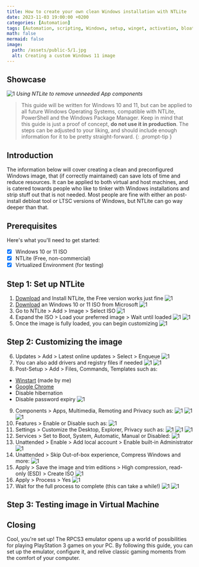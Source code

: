 ```yaml
---
title: How to create your own clean Windows installation with NTLite 
date: 2023-11-03 19:00:00 +0200
categories: [Automation]
tags: [Automation, scripting, Windows, setup, winget, activation, bloatware, debloat, Microsoft, GitHub, NTLite]
math: false
mermaid: false
image:
  path: /assets/public-5/1.jpg
  alt: Creating a custom Windows 11 image
---
```


## Showcase
![1](/assets/public-5/2.png)
_Using NTLite to remove unneeded App components_

> This guide will be written for Windows 10 and 11, but can be applied to all future Windows Operating Systems, compatible with NTLite, PowerShell and the Windows Package Manager. Keep in mind that this guide is just a proof of concept, **do not use it in production**. The steps can be adjusted to your liking, and should include enough information for it to be pretty straight-forward. 
{: .prompt-tip }

## Introduction
The information below will cover creating a clean and preconfigured Windows image, that (if correctly maintained) can save lots of time and reduce resources. It can be applied to both virtual and host machines, and is catered towards people who like to tinker with Windows installations and strip stuff out that is not needed. Most people are fine with either an post-install debloat tool or LTSC versions of Windows, but NTLite can go way deeper than that. 

## Prerequisites
Here's what you'll need to get started:
- [x] Windows 10 or 11 ISO
- [x] NTLite (Free, non-commercial)
- [x] Virtualized Environment (for testing)

## Step 1: Set up NTLite
1. [Download](https://www.ntlite.com/download/) and Install NTLite, the Free version works just fine
![1](/assets/public-5/3.png)
2. [Download](https://www.microsoft.com/software-download) an Windows 10 or 11 ISO from Microsoft
![1](/assets/public-5/4.png)
3. Go to NTLite > Add > Image > Select ISO
![1](/assets/public-5/5.png)
4. Expand the ISO > Load your preferred image > Wait until loaded
![1](/assets/public-5/6.png)
![1](/assets/public-5/7.png)
5. Once the image is fully loaded, you can begin customizing
![1](/assets/public-5/8.png)

## Step 2: Customizing the image
6. Updates > Add > Latest online updates > Select > Enqueue
![1](/assets/public-5/9.png)
7. You can also add drivers and registry files if needed
![1](/assets/public-5/11.png)
![1](/assets/public-5/12.png)
8. Post-Setup > Add > Files, Commands, Templates such as:
- [Winstart](https://github.com/jeroen66124/Winstart/blob/main/winstart.ps1) (made by me)
- [Google Chrome](https://chromeenterprise.google/browser/download/#windows-tab)
- Disable hibernation
- Disable password expiry
![1](/assets/public-5/10.png)
9. Components > Apps, Multimedia, Remoting and Privacy such as:
![1](/assets/public-5/13.png)
![1](/assets/public-5/14.png)
![1](/assets/public-5/15.png)
10. Features > Enable or Disable such as:
![1](/assets/public-5/16.png)
11. Settings > Customize the Desktop, Explorer, Privacy such as:
![1](/assets/public-5/17.png)
![1](/assets/public-5/18.png)
![1](/assets/public-5/19.png)
12. Services > Set to Boot, System, Automatic, Manual or Disabled:
![1](/assets/public-5/20.png)
13. Unattended > Enable > Add local account > Enable built-in Administrator
![1](/assets/public-5/21.png)
14. Unattended > Skip Out-of-box experience, Compress Windows and more:
![1](/assets/public-5/22.png)
15. Apply > Save the image and trim editions > High compression, read-only (ESD) > Create ISO
![1](/assets/public-5/23.png)
16. Apply > Process > Yes
![1](/assets/public-5/24.png)
17. Wait for the full process to complete (this can take a while!)
![1](/assets/public-5/25.png)
![1](/assets/public-5/26.png)


## Step 3: Testing image in Virtual Machine


## Closing

Cool, you're set up! The RPCS3 emulator opens up a world of possibilities for playing PlayStation 3 games on your PC. By following this guide, you can set up the emulator, configure it, and relive classic gaming moments from the comfort of your computer. 
